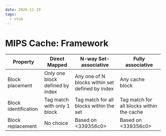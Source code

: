 ```yaml
---
date: 2020-11-19
tags: 
  - stub
---
```


# MIPS Cache: Framework

| Property             | Direct Mapped                   | N-way Set-associative                           | Fully associative                         |
|----------------------|---------------------------------|-------------------------------------------------|-------------------------------------------|
| Block placement      | Only one block defined by index | Any one of N blocks within set defined by index | Any cache block                           |
| Block identification | Tag match with only 1 block     | Tag match for all blocks within the set         | Tag match for all blocks within the cache |
| Block replacement    | No choice                       | Based on <339356c0>                             | Based on <339356c0>                       |

